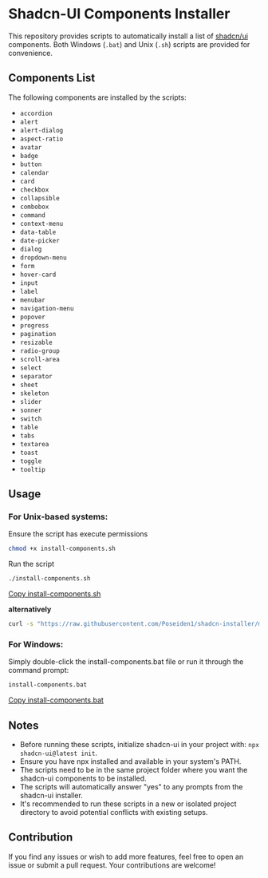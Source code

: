 # Shadcn-UI Components Installer

This repository provides scripts to automatically install a list of [shadcn/ui](https://ui.shadcn.com/)
 components. Both Windows (`.bat`) and Unix (`.sh`) scripts are provided for convenience.

## Components List

The following components are installed by the scripts:

- `accordion`
- `alert`
- `alert-dialog`
- `aspect-ratio`
- `avatar`
- `badge`
- `button`
- `calendar`
- `card`
- `checkbox`
- `collapsible`
- `combobox`
- `command`
- `context-menu`
- `data-table`
- `date-picker`
- `dialog`
- `dropdown-menu`
- `form`
- `hover-card`
- `input`
- `label`
- `menubar`
- `navigation-menu`
- `popover`
- `progress`
- `pagination`
- `resizable`
- `radio-group`
- `scroll-area`
- `select`
- `separator`
- `sheet`
- `skeleton`
- `slider`
- `sonner`
- `switch`
- `table`
- `tabs`
- `textarea`
- `toast`
- `toggle`
- `tooltip`

## Usage

### For Unix-based systems:

Ensure the script has execute permissions

```bash
chmod +x install-components.sh
```
Run the script
```bash
./install-components.sh
```
[Copy install-components.sh](./install-components.sh)

**alternatively** 
```bash
curl -s "https://raw.githubusercontent.com/Poseiden1/shadcn-installer/main/install-components.sh" | bash
```

### For Windows:

Simply double-click the install-components.bat file or run it through the command prompt:

```bash
install-components.bat
```
[Copy install-components.bat](./install-components.bat)
## Notes
- Before running these scripts, initialize shadcn-ui in your project with: `npx shadcn-ui@latest init`.
- Ensure you have npx installed and available in your system's PATH.
- The scripts need to be in the same project folder where you want the shadcn-ui components to be installed.
- The scripts will automatically answer "yes" to any prompts from the shadcn-ui installer.
- It's recommended to run these scripts in a new or isolated project directory to avoid potential conflicts with existing setups.

## Contribution
If you find any issues or wish to add more features, feel free to open an issue or submit a pull request. Your contributions are welcome!
